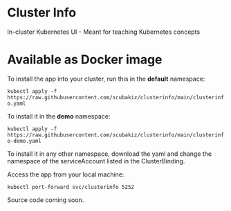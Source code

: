 # Cluster Info
In-cluster Kubernetes UI - Meant for teaching Kubernetes concepts

# Available as Docker image
To install the app into your cluster, run this in the __default__ namespace:

``kubectl apply -f https://raw.githubusercontent.com/scubakiz/clusterinfo/main/clusterinfo.yaml``

To install it in the __demo__ namespace:

``kubectl apply -f https://raw.githubusercontent.com/scubakiz/clusterinfo/main/clusterinfo-demo.yaml``

To install it in any other namespace, download the yaml and change the namespace of the serviceAccount listed in the ClusterBinding.

Access the app from your local machine:

``kubectl port-forward svc/clusterinfo 5252``

Source code coming soon.
